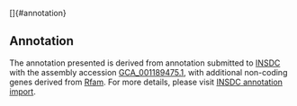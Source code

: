 []{#annotation}

Annotation
----------

The annotation presented is derived from annotation submitted to
[INSDC](http://www.insdc.org) with the assembly accession
[GCA\_001189475.1](http://www.ebi.ac.uk/ena/data/view/GCA_001189475.1),
with additional non-coding genes derived from
[Rfam](http://rfam.xfam.org/). For more details, please visit [INSDC
annotation
import](http://ensemblgenomes.org/info/data/insdc_annotation).
